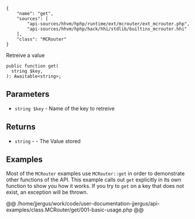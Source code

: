 ``` yamlmeta
{
    "name": "get",
    "sources": [
        "api-sources/hhvm/hphp/runtime/ext/mcrouter/ext_mcrouter.php",
        "api-sources/hhvm/hphp/hack/hhi/stdlib/builtins_mcrouter.hhi"
    ],
    "class": "MCRouter"
}
```




Retreive a value







``` Hack
public function get(
  string $key,
): Awaitable<string>;
```




## Parameters




+ ` string $key ` - Name of the key to retreive




## Returns




* ` string ` - - The Value stored




## Examples




Most of the ` MCRouter ` examples use `` MCRouter::get `` in order to demonstrate other functions of the API. This example calls out ``` get ``` explicitly in its own function to show you how it works. If you try to ```` get ```` on a key that does not exist, an exception will be thrown.







@@ /home/jjergus/work/code/user-documentation-jjergus/api-examples/class.MCRouter/get/001-basic-usage.php @@
<!-- HHAPIDOC -->
